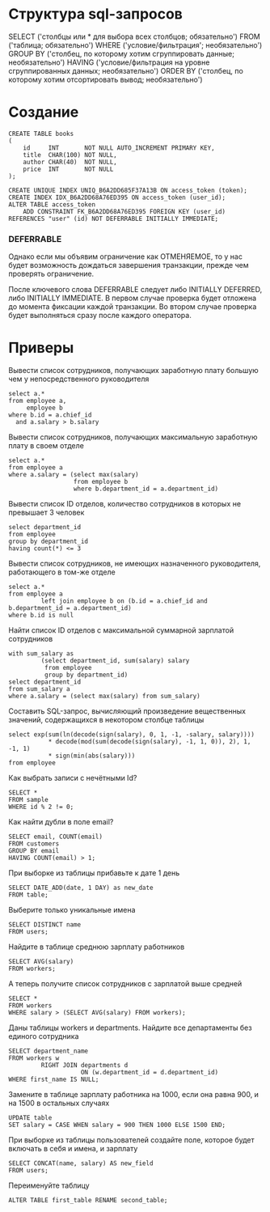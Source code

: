 # Структура sql-запросов

SELECT ('столбцы или * для выбора всех столбцов; обязательно')
FROM ('таблица; обязательно')
WHERE ('условие/фильтрация'; необязательно')
GROUP BY ('столбец, по которому хотим сгруппировать данные; необязательно')
HAVING ('условие/фильтрация на уровне сгруппированных данных; необязательно')
ORDER BY ('столбец, по которому хотим отсортировать вывод; необязательно')

# Создание

```mysql
CREATE TABLE books
(
    id     INT       NOT NULL AUTO_INCREMENT PRIMARY KEY,
    title  CHAR(100) NOT NULL,
    author CHAR(40)  NOT NULL,
    price  INT       NOT NULL
);

CREATE UNIQUE INDEX UNIQ_B6A2DD685F37A13B ON access_token (token);
CREATE INDEX IDX_B6A2DD68A76ED395 ON access_token (user_id);
ALTER TABLE access_token
    ADD CONSTRAINT FK_B6A2DD68A76ED395 FOREIGN KEY (user_id) REFERENCES "user" (id) NOT DEFERRABLE INITIALLY IMMEDIATE;
```

### DEFERRABLE

Однако если мы объявим ограничение как ОТМЕНЯЕМОЕ, то у нас будет возможность дождаться завершения транзакции, прежде чем проверять ограничение.

После ключевого слова DEFERRABLE следует либо INITIALLY DEFERRED, либо INITIALLY IMMEDIATE. В первом случае проверка будет отложена до момента фиксации каждой транзакции. Во втором случае проверка будет выполняться сразу после каждого
оператора.

# Приверы

Вывести список сотрудников, получающих заработную плату большую чем у непосредственного руководителя

```mysql
select a.*
from employee a,
     employee b
where b.id = a.chief_id
  and a.salary > b.salary
```

Вывести список сотрудников, получающих максимальную заработную плату в своем отделе

```mysql
select a.*
from employee a
where a.salary = (select max(salary)
                  from employee b
                  where b.department_id = a.department_id)
```

Вывести список ID отделов, количество сотрудников в которых не превышает 3 человек

```mysql
select department_id
from employee
group by department_id
having count(*) <= 3
```

Вывести список сотрудников, не имеющих назначенного руководителя, работающего в том-же отделе

```mysql
select a.*
from employee a
         left join employee b on (b.id = a.chief_id and b.department_id = a.department_id)
where b.id is null
```

Найти список ID отделов с максимальной суммарной зарплатой сотрудников

```mysql
with sum_salary as
         (select department_id, sum(salary) salary
          from employee
          group by department_id)
select department_id
from sum_salary a
where a.salary = (select max(salary) from sum_salary) 
```

Составить SQL-запрос, вычисляющий произведение вещественных значений, содержащихся в некотором столбце таблицы

```mysql
select exp(sum(ln(decode(sign(salary), 0, 1, -1, -salary, salary))))
           * decode(mod(sum(decode(sign(salary), -1, 1, 0)), 2), 1, -1, 1)
           * sign(min(abs(salary)))
from employee
```

Как выбрать записи с нечётными Id?

```mysql
SELECT *
FROM sample
WHERE id % 2 != 0;
```

Как найти дубли в поле email?

```mysql
SELECT email, COUNT(email)
FROM customers
GROUP BY email
HAVING COUNT(email) > 1;
```

При выборке из таблицы прибавьте к дате 1 день

```mysql
SELECT DATE_ADD(date, 1 DAY) as new_date
FROM table;
```

Выберите только уникальные имена

```mysql
SELECT DISTINCT name
FROM users;
```

Найдите в таблице среднюю зарплату работников

```mysql
SELECT AVG(salary)
FROM workers;
```

А теперь получите список сотрудников с зарплатой выше средней

```mysql
SELECT *
FROM workers
WHERE salary > (SELECT AVG(salary) FROM workers);
```

Даны таблицы workers и departments. Найдите все департаменты без единого сотрудника

```mysql
SELECT department_name
FROM workers w
         RIGHT JOIN departments d
                    ON (w.department_id = d.department_id)
WHERE first_name IS NULL;
```

Замените в таблице зарплату работника на 1000, если она равна 900, и на 1500 в остальных случаях

```mysql
UPDATE table
SET salary = CASE WHEN salary = 900 THEN 1000 ELSE 1500 END;
```

При выборке из таблицы пользователей создайте поле, которое будет включать в себя и имена, и зарплату

```mysql
SELECT CONCAT(name, salary) AS new_field
FROM users;
```

Переименуйте таблицу

```mysql
ALTER TABLE first_table RENAME second_table;
```
